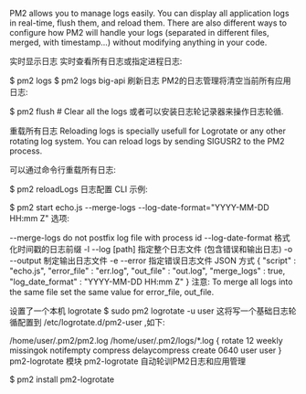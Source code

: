 PM2 allows you to manage logs easily. You can display all application logs in real-time, flush them, and reload them. There are also different ways to configure how PM2 will handle your logs (separated in different files, merged, with timestamp...) without modifying anything in your code.

实时显示日志
实时查看所有日志或指定进程日志:

$ pm2 logs
$ pm2 logs big-api
刷新日志
PM2的日志管理将清空当前所有应用日志:

$ pm2 flush # Clear all the logs
或者可以安装日志轮记录器来操作日志轮循.

重载所有日志
Reloading logs is specially usefull for Logrotate or any other rotating log system. You can reload logs by sending SIGUSR2 to the PM2 process.

可以通过命令行重载所有日志:

$ pm2 reloadLogs
日志配置
CLI
示例:

$ pm2 start echo.js --merge-logs --log-date-format="YYYY-MM-DD HH:mm Z"
选项:

--merge-logs do not postfix log file with process id
--log-date-format 格式化时间戳的日志前缀
-l --log [path] 指定整个日志文件 (包含错误和输出日志)
-o --output 制定输出日志文件
-e --error 指定错误日志文件
JSON 方式
{
  "script"          : "echo.js",
  "error_file"        : "err.log",
  "out_file"        : "out.log",
  "merge_logs"      : true,
  "log_date_format" : "YYYY-MM-DD HH:mm Z"
}
注意: To merge all logs into the same file set the same value for error_file, out_file.

设置了一个本机 logrotate
$ sudo pm2 logrotate -u user
这将写一个基础日志轮循配置到 /etc/logrotate.d/pm2-user ,如下:

/home/user/.pm2/pm2.log /home/user/.pm2/logs/*.log {
        rotate 12
        weekly
        missingok
        notifempty
        compress
        delaycompress
        create 0640 user user
}
pm2-logrotate 模块
pm2-logrotate 自动轮训PM2日志和应用管理

$ pm2 install pm2-logrotate